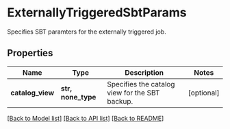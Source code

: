 # ExternallyTriggeredSbtParams

Specifies SBT paramters for the externally triggered job.

## Properties
Name | Type | Description | Notes
------------ | ------------- | ------------- | -------------
**catalog_view** | **str, none_type** | Specifies the catalog view for the SBT backup. | [optional] 

[[Back to Model list]](../README.md#documentation-for-models) [[Back to API list]](../README.md#documentation-for-api-endpoints) [[Back to README]](../README.md)


